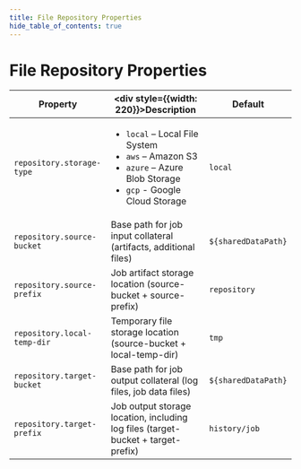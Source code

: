 ```yaml
---
title: File Repository Properties
hide_table_of_contents: true
---
```


# File Repository Properties

| Property| <div style={{width: 220}}>Description</div>| Default |
| --- | --- | --- |
| `repository.storage-type` | <ul><li>`local` – Local File System</li><li>`aws` – Amazon S3</li><li>`azure` – Azure Blob Storage</li><li>`gcp` - Google Cloud Storage</li></ul> | `local` |
| `repository.source-bucket` | Base path for job input collateral (artifacts, additional files) | `${sharedDataPath}` |
| `repository.source-prefix` | Job artifact storage location (source-bucket + source-prefix) | `repository` |
| `repository.local-temp-dir` | Temporary file storage location (source-bucket + local-temp-dir) | `tmp` |
| `repository.target-bucket` | Base path for job output collateral (log files, job data files) | `${sharedDataPath}` |
| `repository.target-prefix` | Job output storage location, including log files (target-bucket + target-prefix) | `history/job` |

